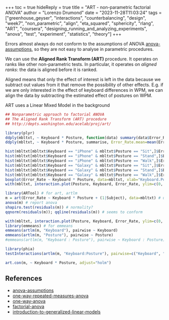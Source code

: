 +++
toc = true
hideReply = true
title = "ART - non-parametric factorial ANOVA"
author = "Lorenzo Drumond"
date = "2023-11-28T11:03:24"
tags = ["greenhouse_geyser",  "interactions",  "counterbalancing",  "design",  "week7",  "non_parametric",  "align",  "eta_squared",  "sphericity",  "rlang",  "ART",  "coursera",  "designing_running_and_analyzing_experiments",  "anova",  "test",  "experiment",  "statistics",  "theory"]
+++


Errors almost always do not conform to the assumptions of ANOVA [anova-assumptions](/wiki/anova-assumptions/), so they are not easy to analyse in parametric procedures.

We can use the __Aligned Rank Transform (ART)__ procedure. It operates on ranks like other non-parametric tests. In particular,
it operates on _aligned ranks_: the data is aligned before it is ranked.

Aligned means that only the effect of interest is left in the data because we subtract out values from it that remove the possibility of other effects. E.g. if we are only interested in the effect of keyboard differences in WPM, we can align the data by subtracting the estimated effect of postures on WPM.

ART uses a Linear Mixed Model in the background

```R
## Nonparametric approach to factorial ANOVA
## The Aligned Rank Transform (ART) procedure
## http://depts.washington.edu/acelab/proj/art/

library(plyr)
ddply(mbltxt, ~ Keyboard * Posture, function(data) summary(data$Error_Rate))
ddply(mbltxt, ~ Keyboard * Posture, summarise, Error_Rate.mean=mean(Error_Rate), Error_Rate.sd=sd(Error_Rate))

hist(mbltxt[mbltxt$Keyboard == "iPhone" & mbltxt$Posture == "Sit",]$Error_Rate)
hist(mbltxt[mbltxt$Keyboard == "iPhone" & mbltxt$Posture == "Stand",]$Error_Rate)
hist(mbltxt[mbltxt$Keyboard == "iPhone" & mbltxt$Posture == "Walk",]$Error_Rate)
hist(mbltxt[mbltxt$Keyboard == "Galaxy" & mbltxt$Posture == "Sit",]$Error_Rate)
hist(mbltxt[mbltxt$Keyboard == "Galaxy" & mbltxt$Posture == "Stand",]$Error_Rate)
hist(mbltxt[mbltxt$Keyboard == "Galaxy" & mbltxt$Posture == "Walk",]$Error_Rate)
boxplot(Error_Rate ~ Keyboard * Posture, data=mbltxt, xlab="Keyboard.Posture", ylab="Error_Rate") # boxplots
with(mbltxt, interaction.plot(Posture, Keyboard, Error_Rate, ylim=c(0, max(mbltxt$Error_Rate)))) # interaction?

library(ARTool) # for art, artlm
m = art(Error_Rate ~ Keyboard * Posture + (1|Subject), data=mbltxt) # uses LMM
anova(m) # report anova
shapiro.test(residuals(m)) # normality?
qqnorm(residuals(m)); qqline(residuals(m)) # seems to conform

with(mbltxt, interaction.plot(Posture, Keyboard, Error_Rate, ylim=c(0, max(mbltxt$Error_Rate)))) # for convenience
library(emmeans) # for emmeans
emmeans(artlm(m, "Keyboard"), pairwise ~ Keyboard)
emmeans(artlm(m, "Posture"), pairwise ~ Posture)
#emmeans(artlm(m, "Keyboard : Posture"), pairwise ~ Keyboard : Posture) # don't do this in ART!

library(phia)
testInteractions(artlm(m, "Keyboard:Posture"), pairwise=c("Keyboard", "Posture"), adjustment="holm")

art.con(m, ~ Keyboard * Posture, adjust="holm")
```

## References
- [anova-assumptions](/wiki/anova-assumptions/)
- [one-way-repeated-measures-anova](/wiki/one-way-repeated-measures-anova/)
- [one-way-anova](/wiki/one-way-anova/)
- [factorial-anova](/wiki/factorial-anova/)
- [introduction-to-generalized-linear-models](/wiki/introduction-to-generalized-linear-models/)
